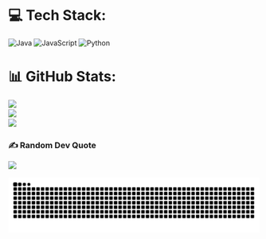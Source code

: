 # 💻 Tech Stack:
![Java](https://img.shields.io/badge/java-%23ED8B00.svg?style=flat&logo=openjdk&logoColor=white) ![JavaScript](https://img.shields.io/badge/javascript-%23323330.svg?style=flat&logo=javascript&logoColor=%23F7DF1E) ![Python](https://img.shields.io/badge/python-3670A0?style=flat&logo=python&logoColor=ffdd54)

# 📊 GitHub Stats:
![](https://github-readme-stats.vercel.app/api?username=Wisedodge&theme=radical&hide_border=false&include_all_commits=false&count_private=false)<br/>
![](https://github-readme-streak-stats.herokuapp.com/?user=Wisedodge&theme=radical&hide_border=false)<br/>
![](https://github-readme-stats.vercel.app/api/top-langs/?username=Wisedodge&theme=radical&hide_border=false&include_all_commits=false&count_private=false&layout=compact)

### ✍️ Random Dev Quote
![](https://quotes-github-readme.vercel.app/api?type=horizontal&theme=radical)

<a href="https://www.youtube.com/watch?v=dQw4w9WgXcQ" target="_blank">
  <img src="https://raw.githubusercontent.com/WiseDodge/WiseDodge/output/github-contribution-grid-snake-dark.svg" alt="snake gif">
</a>
